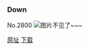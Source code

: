 ### Down
No.2800
![图片不见了~~~](https://imgs.xkcd.com/comics/down.png)

[原址](https://xkcd.com//2800) [下载](https://imgs.xkcd.com/comics/down.png)


